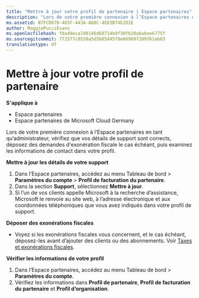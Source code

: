 ```yaml
---
title: "Mettre à jour votre profil de partenaire | Espace partenaires"
description: "Lors de votre première connexion à l’Espace partenaires en tant qu’administrateur, vérifiez que vos détails de support sont corrects, déposez des demandes d&quot;exonération fiscale le cas échéant, puis examinez les informations de contact dans votre profil."
ms.assetid: B7FCD670-465F-443A-A80C-4E83B74E2D1E
author: MaggiePucciEvans
ms.openlocfilehash: f0a49eca7d0146d60714b9f30fb20ababee6775f
ms.sourcegitcommit: 772577c0538a5d5b05d45f0e669697209761ab03
translationtype: HT
---
```

# <a name="update-your-partner-profile"></a>Mettre à jour votre profil de partenaire

**S'applique à**

-  Espace partenaires
-  Espace partenaires de Microsoft Cloud Germany

Lors de votre première connexion à l’Espace partenaires en tant qu’administrateur, vérifiez que vos détails de support sont corrects, déposez des demandes d'exonération fiscale le cas échéant, puis examinez les informations de contact dans votre profil.

**Mettre à jour les détails de votre support**

1.  Dans l’Espace partenaires, accédez au menu Tableau de bord &gt; **Paramètres du compte** &gt; **Profil de facturation du partenaire**.
2.  Dans la section **Support**, sélectionnez **Mettre à jour**.
3.  Si l’un de vos clients appelle Microsoft à la recherche d’assistance, Microsoft le renvoie au site web, à l’adresse électronique et aux coordonnées téléphoniques que vous avez indiqués dans votre profil de support.

**Déposer des exonérations fiscales**

-   Voyez si les exonérations fiscales vous concernent, et le cas échéant, déposez-les avant d’ajouter des clients ou des abonnements. Voir [Taxes et exonérations fiscales](tax-and-tax-exemptions.md).

**Vérifier les informations de votre profil**

1.  Dans l’Espace partenaires, accédez au menu Tableau de bord &gt; **Paramètres du compte**.
2.  Vérifiez les informations dans **Profil de partenaire**, **Profil de facturation du partenaire** et **Profil d’organisation**.

 

 



